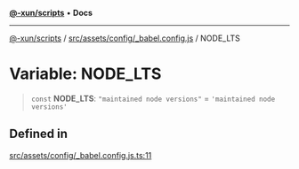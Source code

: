 [**@-xun/scripts**](../../../../../README.md) • **Docs**

***

[@-xun/scripts](../../../../../README.md) / [src/assets/config/\_babel.config.js](../README.md) / NODE\_LTS

# Variable: NODE\_LTS

> `const` **NODE\_LTS**: `"maintained node versions"` = `'maintained node versions'`

## Defined in

[src/assets/config/\_babel.config.js.ts:11](https://github.com/Xunnamius/xscripts/blob/b9218ee5f94be5da6a48d961950ed32307ad7f96/src/assets/config/_babel.config.js.ts#L11)
